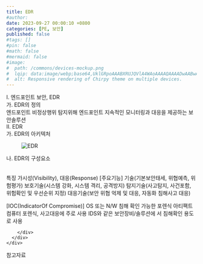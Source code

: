 ```yaml
---
title: EDR
#author: 
date: 2023-09-27 00:00:10 +0800
categories: [PE, 보안]
published: false
#tags: []
#pin: false
#math: false
#mermaid: false
#image:
#  path: /commons/devices-mockup.png
#  lqip: data:image/webp;base64,UklGRpoAAABXRUJQVlA4WAoAAAAQAAAADwAABwAAQUxQSDIAAAARL0AmbZurmr57yyIiqE8oiG0bejIYEQTgqiDA9vqnsUSI6H+oAERp2HZ65qP/VIAWAFZQOCBCAAAA8AEAnQEqEAAIAAVAfCWkAALp8sF8rgRgAP7o9FDvMCkMde9PK7euH5M1m6VWoDXf2FkP3BqV0ZYbO6NA/VFIAAAA
#  alt: Responsive rendering of Chirpy theme on multiple devices.
---
```


<div class="post-wrap">
  <div class="para">
    <div class="para-title">
      I. 엔드포인트 보안, EDR
    </div>
    <div class="para-cntnt">
      <div class="para">
        <div class="para-title">
          가. EDR의 정의
        </div>
        <div class="para-cntnt">
            엔드포인트 비정상행위 탐지위해 엔드포인트 지속적인 모니터링과 대응을 제공하는 보안솔루션
        </div>
      </div>
    </div>
  </div>
  
  <div class="para">
    <div class="para-title">
      II. EDR
    </div>
    <div class="para-cntnt">
      <div class="para">
        <div class="para-title">
          가. EDR의 아키텍처
        </div>
        <div class="para-cntnt">
          <figure class="post-figure">
            <img src="/assets/img/posts/EDR.png" alt="EDR">
<!--            <figcaption>Source: Unveiling the Metaverse: Exploring Emerging Trends, Multifaceted Perspectives, and Future Challenges</figcaption>-->
          </figure>
        </div>
      </div>
      <div class="para">
        <div class="para-title">
          나. EDR의 구성요소
        </div>
        <div class="para-cntnt">
          <table class="post-table">
          </table>
          특징
   가시성(Visibility), 대응(Response)
[주요기능] 
기술(기본보안태세, 위협예측, 위험평가)
보호기술(시스템 강화, 시스템 격리, 공격방지)
탐지기술(사고탐지, 사건포함, 위험확인 및 우선순위 지정)
대응기술(보안 위협 억제 및 대응, 자동화 침해사고 대응)

[IOC(IndicatorOf Compromise)]
OS 또는 N/W 침해 확인 가능한 포렌식 아티팩트
컴퓨터 포렌식, 사고대응에 주로 사용
IDS와 같은 보안장비/솔루션에 서 침해확인 용도로 사용

        </div>
      </div>
    </div>
  </div>

  <div class="refr-wrap">
    <div class="refr-title">
        참고자료
    </div>
    <ol class="refr-list">
    <!--    <li>(나현식, 최대선) <a target="_blank" href="https://scienceon.kisti.re.kr/commons/util/originalView.do?cn=JAKO202225948430499&oCn=JAKO202225948430499&dbt=JAKO&journal=NJOU00291864">메타버스 보안 위협 요소 및 대응 방안 검토</a></li>-->
    <!--    <li>(M. Uddin, S. Manickam, H. Ullah, M. Obaidat and A. Dandoush) <a target="_blank" href="https://ieeexplore.ieee.org/abstract/document/10138386">Unveiling the Metaverse: Exploring Emerging Trends, Multifaceted Perspectives, and Future Challenges</a></li>-->
    </ol>
  </div>
</div>
